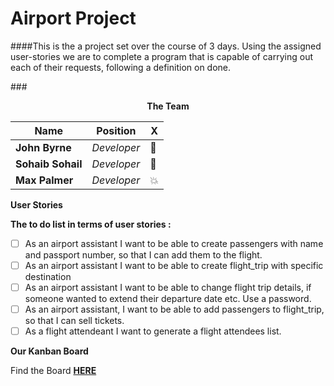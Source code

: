 # Airport Project

####This is the a project set over the course of 3 days. Using the assigned user-stories we are to complete a program that is capable of carrying out each of their requests, following a definition on done.

###<div align="center" style="font-weight: bolder">The Team</div>

| Name          | Position  | **X** |
|---------------|-----------|---|
| **John Byrne**    | _Developer_ | :bug: |
| **Sohaib Sohail** | _Developer_ | :truck: |
| **Max Palmer**    | _Developer_ | :boom: |

**User Stories**

**The to do list in terms of user stories :**
- [ ] As an airport assistant I want to be able to create passengers with name and passport number, 
so that I can add them to the flight.
- [ ] As an airport assistant I want to be able to create flight_trip with specific destination
- [ ] As an airport assistant I want to be able to change flight trip details, if someone wanted to 
extend their departure date etc. Use a password. 
- [ ] As an airport assistant, I want to be able to add passengers to flight_trip, so that I
can sell tickets.
- [ ] As a flight attendeant I want to generate a flight attendees list.

**Our Kanban Board**

Find the Board [**HERE**](https://trello.com/b/3BQkzYtl/airport-project)